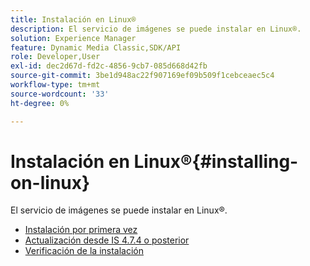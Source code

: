 ```yaml
---
title: Instalación en Linux®
description: El servicio de imágenes se puede instalar en Linux®.
solution: Experience Manager
feature: Dynamic Media Classic,SDK/API
role: Developer,User
exl-id: dec2d67d-fd2c-4856-9cb7-085d668d42fb
source-git-commit: 3be1d948ac22f907169ef09b509f1cebceaec5c4
workflow-type: tm+mt
source-wordcount: '33'
ht-degree: 0%

---
```


# Instalación en Linux®{#installing-on-linux}

El servicio de imágenes se puede instalar en Linux®.

* [Instalación por primera vez](t-first-install-lin.md)
* [Actualización desde IS 4.7.4 o posterior](t-update-lin.md)
* [Verificación de la instalación](t-verify-install-lin.md)
